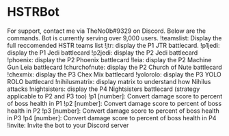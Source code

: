 # HSTRBot

For support, contact me via TheNo0b#9329 on Discord. Below are the commands. Bot is currently serving over 9,000 users.
       !teamslist: Display the full reccomended HSTR teams list 
       !jtr: display the P1 JTR battlecard.
       !p1jedi: display the P1 Jedi battlecard 
       !p2jedi: display the P2 Jedi battlecard 
       !phoenix: display the P2 Phoenix battlecard 
       !leia: display the P2 Machine Gun Leia battlecard 
       !churchofnute: display the P2 Church of Nute battlecard 
       !chexmix: display the P3 Chex Mix battlecard 
       !yolorolo: display the P3 YOLO ROLO battlecard 
       !nihilusmatrix: display matrix to understand how Nihilus attacks 
       !nightsisters: display the P4 Nightsisters battlecard (strategy applicable to P2 and P3 too) 
       !p1 [number]: Convert damage score to percent of boss health in P1 
       !p2 [number]: Convert damage score to percent of boss health in P2 
       !p3 [number]: Convert damage score to percent of boss health in P3 
       !p4 [number]: Convert damage score to percent of boss health in P4 
       !invite: Invite the bot to your Discord server
